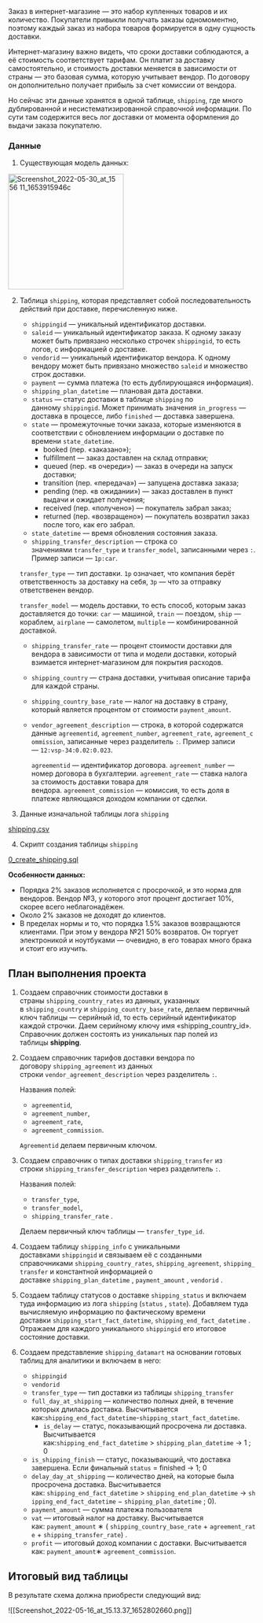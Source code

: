 Заказ в интернет-магазине — это набор купленных товаров и их количество. Покупатели привыкли получать заказы одномоментно, поэтому каждый заказ из набора товаров формируется в одну сущность доставки.

Интернет-магазину важно видеть, что сроки доставки соблюдаются, а её стоимость соответствует тарифам. Он платит за доставку самостоятельно, и стоимость доставки меняется в зависимости от страны — это базовая сумма, которую учитывает вендор. По договору он дополнительно получает прибыль за счет комиссии от вендора.

Но сейчас эти данные хранятся в одной таблице, `shipping`, где много дублированной и несистематизированной справочной информации. По сути там содержится весь лог доставки от момента оформления до выдачи заказа покупателю.

### Данные

1. Существующая модель данных:
<img width="235" alt="Screenshot_2022-05-30_at_15 56 11_1653915946c" src="https://github.com/ermakoov/Revising-the-online-stores-data-model./assets/159540686/b9814f17-2cce-43de-b5e7-e7b7bc57d4b3">

2. Таблица `shipping`, которая представляет собой последовательность действий при доставке, перечисленную ниже.
    
    - `shippingid` — уникальный идентификатор доставки.
    - `saleid` — уникальный идентификатор заказа. К одному заказу может быть привязано несколько строчек `shippingid`, то есть логов, с информацией о доставке.
    - `vendorid` — уникальный идентификатор вендора. К одному вендору может быть привязано множество `saleid` и множество строк доставки.
    - `payment` — сумма платежа (то есть дублирующаяся информация).
    - `shipping_plan_datetime` — плановая дата доставки.
    - `status` — статус доставки в таблице `shipping` по данному `shippingid`. Может принимать значения `in_progress` — доставка в процессе, либо `finished` — доставка завершена.
    - `state` — промежуточные точки заказа, которые изменяются в соответствии с обновлением информации о доставке по времени `state_datetime`.
        - booked (пер. «заказано»);
        - fulfillment — заказ доставлен на склад отправки;
        - queued (пер. «в очереди») — заказ в очереди на запуск доставки;
        - transition (пер. «передача») — запущена доставка заказа;
        - pending (пер. «в ожидании») — заказ доставлен в пункт выдачи и ожидает получения;
        - received (пер. «получено») — покупатель забрал заказ;
        - returned (пер. «возвращено») — покупатель возвратил заказ после того, как его забрал.
    - `state_datetime` — время обновления состояния заказа.
    - `shipping_transfer_description` — строка со значениями `transfer_type` и `transfer_model`, записанными через `:`. Пример записи — `1p:car`.
    
    `transfer_type` — тип доставки. `1p` означает, что компания берёт ответственность за доставку на себя, `3p` — что за отправку ответственен вендор.
    
    `transfer_model` — модель доставки, то есть способ, которым заказ доставляется до точки: `car` — машиной, `train` — поездом, `ship` — кораблем, `airplane` — самолетом, `multiple` — комбинированной доставкой.
    
    - `shipping_transfer_rate` — процент стоимости доставки для вендора в зависимости от типа и модели доставки, который взимается интернет-магазином для покрытия расходов.
    - `shipping_country` — страна доставки, учитывая описание тарифа для каждой страны.
    - `shipping_country_base_rate` — налог на доставку в страну, который является процентом от стоимости `payment_amount`.
    - `vendor_agreement_description` — строка, в которой содержатся данные `agreementid`, `agreement_number`, `agreement_rate`, `agreement_commission`, записанные через разделитель `:`. Пример записи — `12:vsp-34:0.02:0.023`.
        
        `agreementid` — идентификатор договора. `agreement_number` — номер договора в бухгалтерии. `agreement_rate` — ставка налога за стоимость доставки товара для вендора. `agreement_commission` — комиссия, то есть доля в платеже являющаяся доходом компании от сделки.
        

3. Данные изначальной таблицы лога `shipping`

[shipping.csv](https://code.s3.yandex.net/data-analyst/data_engeneer/shipping.csv)

4. Скрипт создания таблицы `shipping`

[0_create_shipping.sql](https://code.s3.yandex.net/data-analyst/data_engeneer/0_create_shipping.sql)

**Особенности данных:**

- Порядка 2% заказов исполняется с просрочкой, и это норма для вендоров. Вендор №3, у которого этот процент достигает 10%, скорее всего неблагонадёжен.
- Около 2% заказов не доходят до клиентов.
- В пределах нормы и то, что порядка 1.5% заказов возвращаются клиентами. При этом у вендора №21 50% возвратов. Он торгует электроникой и ноутбуками — очевидно, в его товарах много брака и стоит его изучить.

## План выполнения проекта

1. Создаем справочник стоимости доставки в страны `shipping_country_rates` из данных, указанных в `shipping_country` и `shipping_country_base_rate`, делаем первичный ключ таблицы — серийный id, то есть серийный идентификатор каждой строчки. Даем серийному ключу имя «shipping_country_id». Справочник должен состоять из уникальных пар полей из таблицы **shipping**.

2. Создаем справочник тарифов доставки вендора по договору `shipping_agreement` из данных строки `vendor_agreement_description` через разделитель `:`.
    
    Названия полей:
    
    - `agreementid`,
    - `agreement_number`,
    - `agreement_rate`,
    - `agreement_commission`.
    
    `Agreementid` делаем первичным ключом.

3. Создаем справочник о типах доставки `shipping_transfer` из строки `shipping_transfer_description` через разделитель `:`.
    
    Названия полей:
    
    - `transfer_type`,
    - `transfer_model`,
    - `shipping_transfer_rate` .
    
    Делаем первичный ключ таблицы — `transfer_type_id`. 

4. Создаем таблицу `shipping_info` с уникальными доставками `shippingid` и связываем её с созданными справочниками `shipping_country_rates`, `shipping_agreement`, `shipping_transfer` и константной информацией о доставке `shipping_plan_datetime` , `payment_amount` , `vendorid` .

5. Создаем таблицу статусов о доставке `shipping_status` и включаем туда информацию из лога `shipping` (`status` , `state`). Добавляем туда вычисляемую информацию по фактическому времени доставки `shipping_start_fact_datetime`, `shipping_end_fact_datetime` . Отражаем для каждого уникального `shippingid` его итоговое состояние доставки.

6. Создаем представление `shipping_datamart` на основании готовых таблиц для аналитики и включаем в него:
    - `shippingid`
    - `vendorid`
    - `transfer_type` — тип доставки из таблицы `shipping_transfer`
    - `full_day_at_shipping` — количество полных дней, в течение которых длилась доставка. Высчитывается как:`shipping_end_fact_datetime`-`shipping_start_fact_datetime`.
        - `is_delay` — статус, показывающий просрочена ли доставка. Высчитывается как:`shipping_end_fact_datetime` > `shipping_plan_datetime` → 1 ; 0
    - `is_shipping_finish` — статус, показывающий, что доставка завершена. Если финальный `status` = finished → 1; 0
    - `delay_day_at_shipping` — количество дней, на которые была просрочена доставка. Высчитывается как: `shipping_end_fact_datetime` > `shipping_end_plan_datetime` → `shipping_end_fact_datetime` − `shipping_plan_datetime` ; 0).
    - `payment_amount` — сумма платежа пользователя
    - `vat` — итоговый налог на доставку. Высчитывается как: `payment_amount` ∗ ( `shipping_country_base_rate` + `agreement_rate` + `shipping_transfer_rate`) .
    - `profit` — итоговый доход компании с доставки. Высчитывается как: `payment_amount`∗ `agreement_commission`.
## Итоговый вид таблицы

В результате схема должна приобрести следующий вид:

![[Screenshot_2022-05-16_at_15.13.37_1652802660.png]]
